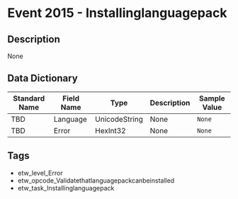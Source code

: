 # Event 2015 - Installinglanguagepack

## Description
None

## Data Dictionary
|Standard Name|Field Name|Type|Description|Sample Value|
|---|---|---|---|---|
|TBD|Language|UnicodeString|None|`None`|
|TBD|Error|HexInt32|None|`None`|

## Tags
* etw_level_Error
* etw_opcode_Validatethatlanguagepackcanbeinstalled
* etw_task_Installinglanguagepack